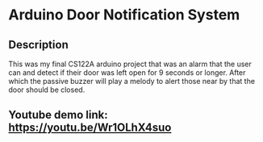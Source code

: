 # Arduino Door Notification System
## Description
  This was my final CS122A arduino project that was an alarm that the user can
  and detect if their door was left open for 9 seconds or longer. After which
  the passive buzzer will play a melody to alert those near by that the door 
  should be closed.
## Youtube demo link: https://youtu.be/Wr1OLhX4suo
